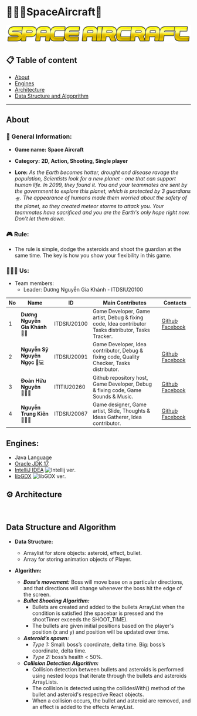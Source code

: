 # 👨🏼‍🚀SpaceAircraft🚀

<p align="center"> 
   <img src ="assets/Logo.png"/>
</p>

## 📋 Table of content
* [About](#About)
* [Engines](#Engines)
* [Architecture](#Architecture)
* [Data Structure and Algoprithm](#data-structure-and-algorithm)

---
## About

### 📌 General Information:
- __Game name:__ **Space Aircraft**

- __Category:__ **2D, Action, Shooting, Single player**

-  __Lore:__
   _As the Earth becomes hotter, drought and disease ravage the population,
   Scientists look for a new planet - one that can support human life.
   In 2099, they found it. You and your teammates are sent by the government
   to explore this planet, which is protected by 3 guardians 🛸. The appearance
   of humans made them worried about the safety of the planet, so they created
   meteor storms to attack you. Your teammates have sacrificed and you are the
   Earth's only hope right now. Don't let them down._

### 🎮 Rule:
- The rule is simple, dodge the asteroids and shoot the guardian at the same time.
  The key is how you show your flexibility in this game.

### 👨‍👦‍👦 Us:
- Team members:
    - Leader: Dương Nguyễn Gia Khánh - ITDSIU20100

| No  | Name                           | ID           | Main Contributes                                                                                     | Contacts                                                                                                                                |
|-----|--------------------------------|--------------|------------------------------------------------------------------------------------------------------|-----------------------------------------------------------------------------------------------------------------------------------------|
| 1   | **Dương Nguyễn Gia Khánh** 👨‍💻 | ITDSIU20100  | Game Developer, Game artist, Debug & fixing code, Idea contributor Tasks distributor, Tasks Tracker. | [Github](https://github.com/GiaKhanhs) [Facebook](https://www.facebook.com/profile.php?id=100010473340237)|
| 2   | **Nguyễn Sỹ Nguyên Ngọc** 🎅💻 | ITDSIU20091  | Game Developer, Idea contributor, Debug & fixing code, Quality Checker, Tasks distributor.           | [Github](https://github.com/nguyengoc16) [Facebook](https://www.facebook.com/nguyengoc61)|
| 3   | **Đoàn Hữu Nguyên** 👨🏻‍💻    | ITITIU20260  | Github repository host, Game Developer, Debug & fixing code, Game Sounds & Music.                    | [Github](https://github.com/nguyensngoc108) [Facebook](https://www.facebook.com/NeyAndUgn)|
| 4   | **Nguyễn Trung Kiên** 🧑🏻‍🎨   | ITDSIU20067  | Game designer, Game artist, Slide, Thoughts & Ideas Gatherer, Idea contributor.                      | [Github](https://github.com/K13Z) [Facebook](https://www.facebook.com/nguyenkienhadong)|


## Engines:
- Java Language
- [Oracle JDK 17](https://www.oracle.com/java/technologies/javase/jdk17-archive-downloads.html).
- [IntelliJ IDEA](https://www.jetbrains.com/idea/download/#section=windows) ![Intellij ver](https://img.shields.io/badge/version-2021.3.3-ff69b4).
- [libGDX](https://libgdx.com/) ![libGDX ver](https://img.shields.io/badge/version-1.10.0.-yellowgreen).


## ⚙ Architecture
<p align="center">
<img src= ""/> 
</p>

## Data Structure and Algorithm
- __Data Structure:__
    - Arraylist for store objects: asteroid, effect, bullet.
    - Array for storing animation objects of Player.

- __Algorithm:__
    - ___Boss’s movement:___
      Boss will move base on a particular directions, and that directions will change whenever the boss hit the edge of the screen.
    - ___Bullet Shooting Algorithm:___
        + Bullets are created and added to the bullets ArrayList when the condition is satisfied (the spacebar is pressed  and the shootTimer exceeds the SHOOT_TIME).
        + The bullets are given initial positions based on the player's position (x and y) and position will be updated over time.
    - ___Asteroid’s spawn:___
        - _Type 1:_
          Small: boss’s coordinate, delta time.
          Big: boss’s coordinate, delta time.
        - _Type 2:_ boss’s health < 50%.
    - ___Collision Detection Algorithm:___
        - Collision detection between bullets and asteroids is performed using nested loops that iterate through the bullets and asteroids ArrayLists.
        - The collision is detected using the collidesWith() method of the bullet and asteroid's respective React objects.
        - When a collision occurs, the bullet and asteroid are removed, and an effect is added to the effects ArrayList.

